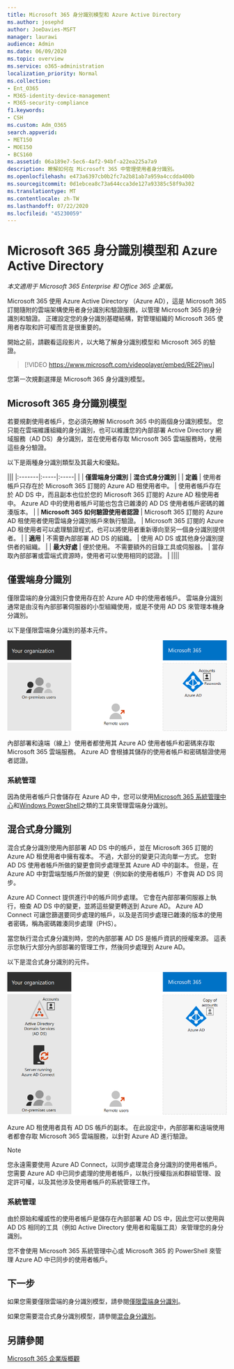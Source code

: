 ```yaml
---
title: Microsoft 365 身分識別模型和 Azure Active Directory
ms.author: josephd
author: JoeDavies-MSFT
manager: laurawi
audience: Admin
ms.date: 06/09/2020
ms.topic: overview
ms.service: o365-administration
localization_priority: Normal
ms.collection:
- Ent_O365
- M365-identity-device-management
- M365-security-compliance
f1.keywords:
- CSH
ms.custom: Adm_O365
search.appverid:
- MET150
- MOE150
- BCS160
ms.assetid: 06a189e7-5ec6-4af2-94bf-a22ea225a7a9
description: 瞭解如何在 Microsoft 365 中管理使用者身分識別。
ms.openlocfilehash: e473a6397cb0b2fc7a2b81ab7a959a4ccdda400b
ms.sourcegitcommit: 0d1ebcea8c73a644cca3de127a93385c58f9a302
ms.translationtype: MT
ms.contentlocale: zh-TW
ms.lasthandoff: 07/22/2020
ms.locfileid: "45230059"
---
```

# <a name="microsoft-365-identity-models-and-azure-active-directory"></a>Microsoft 365 身分識別模型和 Azure Active Directory

*本文適用于 Microsoft 365 Enterprise 和 Office 365 企業版。*

Microsoft 365 使用 Azure Active Directory （Azure AD），這是 Microsoft 365 訂閱隨附的雲端架構使用者身分識別和驗證服務，以管理 Microsoft 365 的身分識別和驗證。 正確設定您的身分識別基礎結構，對管理組織的 Microsoft 365 使用者存取和許可權而言是很重要的。

開始之前，請觀看這段影片，以大略了解身分識別模型和 Microsoft 365 的驗證。

> [!VIDEO https://www.microsoft.com/videoplayer/embed/RE2Pjwu]

您第一次規劃選擇是 Microsoft 365 身分識別模型。

## <a name="microsoft-365-identity-models"></a>Microsoft 365 身分識別模型

若要規劃使用者帳戶，您必須先瞭解 Microsoft 365 中的兩個身分識別模型。 您只能在雲端維護組織的身分識別，也可以維護您的內部部署 Active Directory 網域服務（AD DS）身分識別，並在使用者存取 Microsoft 365 雲端服務時，使用這些身分驗證。  

以下是兩種身分識別類型及其最大和優點。

|||
|:-------|:-----|:-----|
|  | **僅雲端身分識別** | **混合式身分識別** |
| **定義** | 使用者帳戶只存在於 Microsoft 365 訂閱的 Azure AD 租使用者中。 | 使用者帳戶存在於 AD DS 中，而且副本也位於您的 Microsoft 365 訂閱的 Azure AD 租使用者中。 Azure AD 中的使用者帳戶可能也包含已雜湊的 AD DS 使用者帳戶密碼的雜湊版本。 |
| **Microsoft 365 如何驗證使用者認證** | Microsoft 365 訂閱的 Azure AD 租使用者使用雲端身分識別帳戶來執行驗證。 | Microsoft 365 訂閱的 Azure AD 租使用者可以處理驗證程式，也可以將使用者重新導向至另一個身分識別提供者。 |
| **適用** | 不需要內部部署 AD DS 的組織。 | 使用 AD DS 或其他身分識別提供者的組織。 |
| **最大好處** | 便於使用。 不需要額外的目錄工具或伺服器。 | 當存取內部部署或雲端式資源時，使用者可以使用相同的認證。 |
||||

## <a name="cloud-only-identity"></a>僅雲端身分識別

僅限雲端的身分識別只會使用存在於 Azure AD 中的使用者帳戶。 雲端身分識別通常是由沒有內部部署伺服器的小型組織使用，或是不使用 AD DS 來管理本機身分識別。 

以下是僅限雲端身分識別的基本元件。
 
![僅限雲端身分識別的基本元件](./media/about-office-365-identity/cloud-only-identity.png)

內部部署和遠端（線上）使用者都使用其 Azure AD 使用者帳戶和密碼來存取 Microsoft 365 雲端服務。 Azure AD 會根據其儲存的使用者帳戶和密碼驗證使用者認證。

### <a name="administration"></a>系統管理
因為使用者帳戶只會儲存在 Azure AD 中，您可以使用[Microsoft 365 系統管理中心](https://admin.microsoft.com)和[Windows PowerShell](https://docs.microsoft.com/office365/enterprise/powershell/manage-user-accounts-and-licenses-with-office-365-powershell)之類的工具來管理雲端身分識別。 

## <a name="hybrid-identity"></a>混合式身分識別

混合式身分識別使用內部部署 AD DS 中的帳戶，並在 Microsoft 365 訂閱的 Azure AD 租使用者中擁有複本。 不過，大部分的變更只流向單一方式。 您對 AD DS 使用者帳戶所做的變更會同步處理至其 Azure AD 中的副本。 但是，在 Azure AD 中對雲端型帳戶所做的變更（例如新的使用者帳戶）不會與 AD DS 同步。

Azure AD Connect 提供進行中的帳戶同步處理。 它會在內部部署伺服器上執行，檢查 AD DS 中的變更，並將這些變更轉送到 Azure AD。 Azure AD Connect 可讓您篩選要同步處理的帳戶，以及是否同步處理已雜湊的版本的使用者密碼，稱為密碼雜湊同步處理（PHS）。

當您執行混合式身分識別時，您的內部部署 AD DS 是帳戶資訊的授權來源。 這表示您執行大部分內部部署的管理工作，然後同步處理到 Azure AD。 

以下是混合式身分識別的元件。

![混合身分識別的元件](./media/about-office-365-identity/hybrid-identity.png)

Azure AD 租使用者具有 AD DS 帳戶的副本。 在此設定中，內部部署和遠端使用者都會存取 Microsoft 365 雲端服務，以針對 Azure AD 進行驗證。

>[!Note]
>您永遠需要使用 Azure AD Connect，以同步處理混合身分識別的使用者帳戶。 您需要 Azure AD 中已同步處理的使用者帳戶，以執行授權指派和群組管理、設定許可權，以及其他涉及使用者帳戶的系統管理工作。
>

### <a name="administration"></a>系統管理

由於原始和權威性的使用者帳戶是儲存在內部部署 AD DS 中，因此您可以使用與 AD DS 相同的工具（例如 Active Directory 使用者和電腦工具）來管理您的身分識別。 

您不會使用 Microsoft 365 系統管理中心或 Microsoft 365 的 PowerShell 來管理 Azure AD 中已同步的使用者帳戶。

## <a name="next-step"></a>下一步

如果您需要僅限雲端的身分識別模型，請參閱[僅限雲端身分識別](cloud-only-identities.md)。

如果您需要混合式身分識別模型，請參閱[混合身分識別](plan-for-directory-synchronization.md)。


## <a name="see-also"></a>另請參閱

[Microsoft 365 企業版概觀](https://docs.microsoft.com/microsoft-365/enterprise/microsoft-365-overview)
